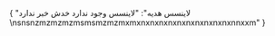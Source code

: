 {
  "لاینسس هدیه": "لاینسس وجود ندارد خدش خبر ندارد \nsnsnzmzmzmzmsmsmzmzmxmxnxnxnxnxnxnxnxnxnxnxnnxxm"
}
